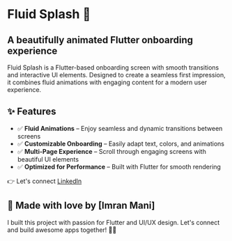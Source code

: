 # Fluid Splash 🌊

## A beautifully animated Flutter onboarding experience

Fluid Splash is a Flutter-based onboarding screen with smooth transitions and interactive UI elements. Designed to create a seamless first impression, it combines fluid animations with engaging content for a modern user experience.

## ✨ Features

- ✅ **Fluid Animations** – Enjoy seamless and dynamic transitions between screens
- ✅ **Customizable Onboarding** – Easily adapt text, colors, and animations
- ✅ **Multi-Page Experience** – Scroll through engaging screens with beautiful UI elements
- ✅ **Optimized for Performance** – Built with Flutter for smooth rendering


👉 Let's connect [LinkedIn](https://www.linkedin.com/in/imran-farooq-8192b1238/)

## 💙 Made with love by [Imran Mani]

I built this project with passion for Flutter and UI/UX design. Let's connect and build awesome apps together! 🚀🔥
